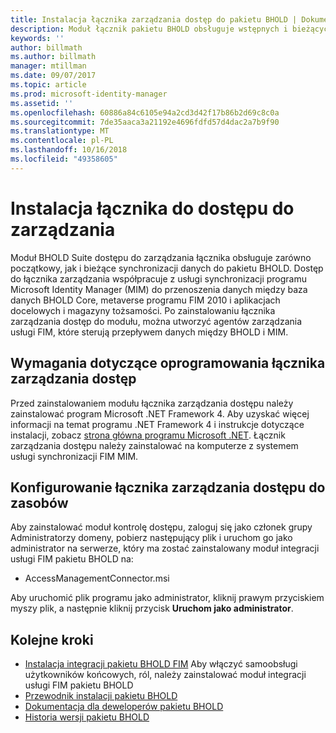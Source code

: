 ```yaml
---
title: Instalacja łącznika zarządzania dostęp do pakietu BHOLD | Dokumentacja firmy Microsoft
description: Moduł łącznik pakietu BHOLD obsługuje wstępnych i bieżących synchronizacji danych
keywords: ''
author: billmath
ms.author: billmath
manager: mtillman
ms.date: 09/07/2017
ms.topic: article
ms.prod: microsoft-identity-manager
ms.assetid: ''
ms.openlocfilehash: 60886a84c6105e94a2cd3d42f17b86b2d69c8c0a
ms.sourcegitcommit: 7de35aaca3a21192e4696fdfd57d4dac2a7b9f90
ms.translationtype: MT
ms.contentlocale: pl-PL
ms.lasthandoff: 10/16/2018
ms.locfileid: "49358605"
---
```

# <a name="access-management-connector-installation"></a>Instalacja łącznika do dostępu do zarządzania

Moduł BHOLD Suite dostępu do zarządzania łącznika obsługuje zarówno początkowy, jak i bieżące synchronizacji danych do pakietu BHOLD. Dostęp do łącznika zarządzania współpracuje z usługi synchronizacji programu Microsoft Identity Manager (MIM) do przenoszenia danych między baza danych BHOLD Core, metaverse programu FIM 2010 i aplikacjach docelowych i magazyny tożsamości. Po zainstalowaniu łącznika zarządzania dostęp do modułu, można utworzyć agentów zarządzania usługi FIM, które sterują przepływem danych między BHOLD i MIM.

## <a name="access-management-connector-software-requirements"></a>Wymagania dotyczące oprogramowania łącznika zarządzania dostęp

Przed zainstalowaniem modułu łącznika zarządzania dostępu należy zainstalować program Microsoft .NET Framework 4. Aby uzyskać więcej informacji na temat programu .NET Framework 4 i instrukcje dotyczące instalacji, zobacz [strona główna programu Microsoft .NET](http://www.microsoft.com/net).
Łącznik zarządzania dostępu należy zainstalować na komputerze z systemem usługi synchronizacji FIM MIM.

## <a name="access-management-connector-setup"></a>Konfigurowanie łącznika zarządzania dostępu do zasobów

Aby zainstalować moduł kontrolę dostępu, zaloguj się jako członek grupy Administratorzy domeny, pobierz następujący plik i uruchom go jako administrator na serwerze, który ma zostać zainstalowany moduł integracji usługi FIM pakietu BHOLD na:

- AccessManagementConnector.msi

Aby uruchomić plik programu jako administrator, kliknij prawym przyciskiem myszy plik, a następnie kliknij przycisk **Uruchom jako administrator**.

## <a name="next-steps"></a>Kolejne kroki

- [Instalacja integracji pakietu BHOLD FIM](https://technet.microsoft.com/library/jj134093(v=ws.10).aspx) Aby włączyć samoobsługi użytkowników końcowych, ról, należy zainstalować moduł integracji usługi FIM pakietu BHOLD
- [Przewodnik instalacji pakietu BHOLD](bhold-installation-guide.md)
- [Dokumentacja dla deweloperów pakietu BHOLD](../reference/mim2016-bhold-developer-reference.md)
- [Historia wersji pakietu BHOLD](../reference/version-bhold-history.md)
